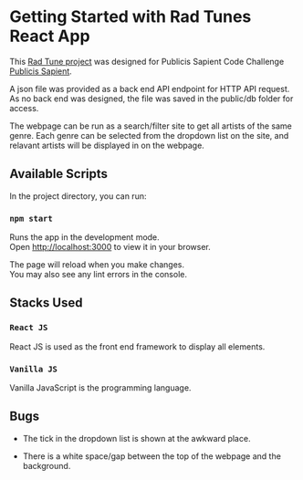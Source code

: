 # Getting Started with Rad Tunes React App

This [Rad Tune project](https://github.com/rainpyr/rad-tunes) was designed for Publicis Sapient Code Challenge [Publicis Sapient](https://www.publicissapient.com/).

A json file was provided as a back end API endpoint for HTTP API request. As no back end was designed, the file was saved in the public/db folder for access.

The webpage can be run as a search/filter site to get all artists of the same genre. Each genre can be selected from the dropdown list on the site, and relavant artists will be displayed in on the webpage.

## Available Scripts

In the project directory, you can run:

### `npm start`

Runs the app in the development mode.\
Open [http://localhost:3000](http://localhost:3000) to view it in your browser.

The page will reload when you make changes.\
You may also see any lint errors in the console.

## Stacks Used

### `React JS`
React JS is used as the front end framework to display all elements.

### `Vanilla JS`

Vanilla JavaScript is the programming language.

## Bugs

* The tick in the dropdown list is shown at the awkward place.

* There is a white space/gap between the top of the webpage and the background.